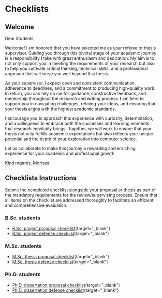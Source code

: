 # Checklists

## Welcome

Dear Students,

Welcome! I am honored that you have selected me as your referee or thesis supervisor. Guiding you through this pivotal stage of your academic journey is a responsibility I take with great enthusiasm and dedication. My aim is to not only support you in meeting the requirements of your research but also to help you cultivate critical thinking, technical skills, and a professional approach that will serve you well beyond this thesis.

As your supervisor, I expect open and consistent communication, adherence to deadlines, and a commitment to producing high-quality work. In return, you can rely on me for guidance, constructive feedback, and mentorship throughout the research and writing process. I am here to support you in navigating challenges, refining your ideas, and ensuring that your thesis aligns with the highest academic standards.

I encourage you to approach this experience with curiosity, determination, and a willingness to embrace both the successes and learning moments that research inevitably brings. Together, we will work to ensure that your thesis not only fulfills academic expectations but also reflects your unique potential and the depth of your exploration into computer science.

Let us collaborate to make this journey a rewarding and enriching experience for your academic and professional growth.

Kind regards,
Morteza


## Checklists Instructions

Submit the completed checklist alongside your proposal or thesis as part of the mandatory requirements for the review/supervising process. Ensure that all items on the checklist are addressed thoroughly to facilitate an efficient and comprehensive evaluation.

### B.Sc. students
* [B.Sc. project proposal checklist](bsc_project.md){target="_blank"}
* [B.Sc. project defense checklist](bsc_project.md#project-quality-assessment-checklist){target="_blank"}


### M.Sc. students
* [M.Sc. thesis proposal checklist](msc_thesis.md){target="_blank"}
* [M.Sc. thesis defense checklist](msc_thesis.md#msc-thesis-defense-submission-checklist){target="_blank"}


### Ph.D. students
* [Ph.D. dissertation proposal checklist](phd_dissertation.md){target="_blank"}
* [Ph.D. dissertation defense checklist](phd_dissertation.md){target="_blank"}

